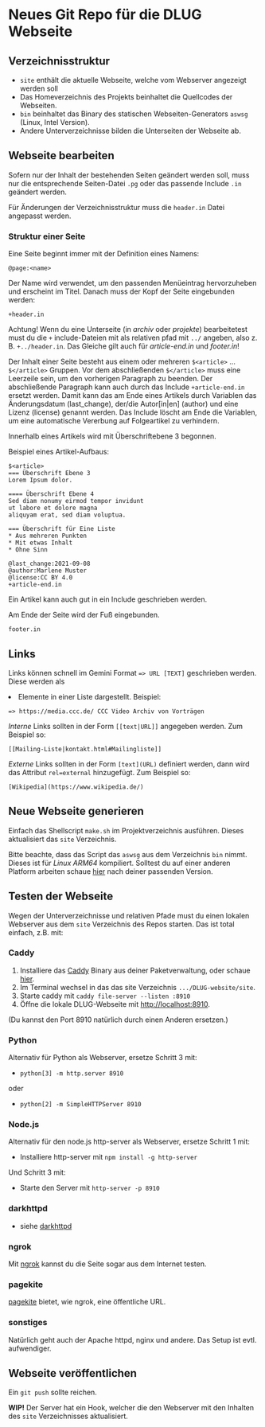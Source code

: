 # Neues Git Repo für die DLUG Webseite

## Verzeichnisstruktur

* `site` enthält die aktuelle Webseite, welche vom Webserver angezeigt werden soll
* Das Homeverzeichnis des Projekts beinhaltet die Quellcodes der Webseiten.
* `bin` beinhaltet das Binary des statischen Webseiten-Generators `aswsg` (Linux, Intel Version).
* Andere Unterverzeichnisse bilden die Unterseiten der Webseite ab.

## Webseite bearbeiten

Sofern nur der Inhalt der bestehenden Seiten geändert werden soll,
muss nur die entsprechende Seiten-Datei `.pg` oder
das passende Include `.in` geändert werden.

Für Änderungen der Verzeichnisstruktur muss die `header.in`
Datei angepasst werden.

### Struktur einer Seite

Eine Seite beginnt immer mit der Definition eines Namens:
```
@page:<name>
```
Der Name wird verwendet, um den passenden Menüeintrag
hervorzuheben und erscheint im Titel.
Danach muss der Kopf der Seite eingebunden werden:
```
+header.in
```

Achtung! Wenn du eine Unterseite (in *archiv* oder *projekte*)
bearbeitetest must du die `+` include-Dateien mit als
relativen pfad mit `../` angeben, also z. B.
 `+../header.in`.
Das Gleiche gilt auch für *article-end.in* und *footer.in*!

Der Inhalt einer Seite besteht aus einem oder
mehreren `$<article>` ... `$</article>` Gruppen.
Vor dem abschließenden `$</article>` muss eine Leerzeile sein,
um den vorherigen Paragraph zu beenden.
Der abschließende Paragraph kann auch durch das Include `+article-end.in`
ersetzt werden. Damit kann das am Ende eines Artikels durch Variablen
das Änderungsdatum (last_change), der/die Autor[in|en] (author)
und eine Lizenz (license) genannt werden.
Das Include löscht am Ende die Variablen, um eine automatische
Vererbung auf Folgeartikel zu verhindern.

Innerhalb eines Artikels wird mit Überschriftebene 3 begonnen.

Beispiel eines Artikel-Aufbaus:
```
$<article>
=== Überschrift Ebene 3
Lorem Ipsum dolor.

==== Überschrift Ebene 4
Sed diam nonumy eirmod tempor invidunt
ut labore et dolore magna
aliquyam erat, sed diam voluptua.

=== Überschrift für Eine Liste
* Aus mehreren Punkten
* Mit etwas Inhalt
* Ohne Sinn

@last_change:2021-09-08
@author:Marlene Muster
@license:CC BY 4.0
+article-end.in
```

Ein Artikel kann auch gut in ein Include geschrieben werden.

Am Ende der Seite wird der Fuß eingebunden.
```
footer.in
```

## Links

Links können schnell im Gemini Format `=> URL [TEXT]` geschrieben werden.
Diese werden als <li> Elemente in einer Liste dargestellt.
Beispiel:
```
=> https://media.ccc.de/ CCC Video Archiv von Vorträgen
```

 *Interne* Links sollten in der Form `[[text|URL]]` angegeben werden.
Zum Beispiel so:
```
[[Mailing-Liste|kontakt.html#Mailingliste]]
```

 *Externe* Links sollten in der Form `[text](URL)` definiert werden, dann wird das Attribut `rel=external` hinzugefügt.
Zum Beispiel so:
```
[Wikipedia](https://www.wikipedia.de/)
```


## Neue Webseite generieren

Einfach das Shellscript `make.sh` im Projektverzeichnis ausführen.
Dieses aktualisiert das `site` Verzeichnis.

Bitte beachte, dass das Script das `aswsg` aus dem Verzeichnis
`bin` nimmt. Dieses ist für _Linux ARM64_
kompiliert.
Solltest du auf einer anderen Platform arbeiten schaue [hier](https://github.com/Kulbartsch/AStaticWebSiteGenerator)
nach deiner passenden Version.


## Testen der Webseite

Wegen der Unterverzeichnisse und relativen Pfade must du einen lokalen
Webserver aus dem `site` Verzeichnis des Repos starten.
Das ist total einfach, z.B. mit:

### Caddy

1. Installiere das [Caddy](https://caddyserver.com/v2) Binary aus deiner Paketverwaltung,
   oder schaue [hier](https://caddyserver.com/docs/install).
2. Im Terminal wechsel in das das site Verzeichnis `.../DLUG-website/site`.
3. Starte caddy mit `caddy file-server --listen :8910`
4. Öffne die lokale DLUG-Webseite mit [http://localhost:8910](http://localhost:8910).

(Du kannst den Port 8910 natürlich durch einen Anderen ersetzen.)

### Python

Alternativ für Python als Webserver, ersetze Schritt 3 mit:

* `python[3] -m http.server 8910`

oder

* `python[2] -m SimpleHTTPServer 8910`

### Node.js

Alternativ für den node.js http-server als Webserver, ersetze Schritt 1 mit:

* Installiere http-server mit `npm install -g http-server`

Und Schritt 3 mit:

* Starte den Server mit `http-server -p 8910`

### darkhttpd

* siehe [darkhttpd](https://unix4lyfe.org/darkhttpd/)

### ngrok

Mit [ngrok](https://ngrok.com/) kannst du die Seite sogar aus dem Internet testen.

### pagekite

[pagekite](https://pagekite.net/) bietet, wie ngrok, eine öffentliche URL.

### sonstiges

Natürlich geht auch der Apache httpd, nginx und andere.
Das Setup ist evtl. aufwendiger.

## Webseite veröffentlichen

Ein `git push` sollte reichen.

**WIP!** Der Server hat ein Hook, welcher die den Webserver mit
den Inhalten des `site` Verzeichnisses aktualisiert.
